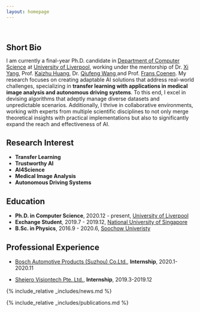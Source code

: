 ```yaml
---
layout: homepage
---
```


<h1 id="about-me"></h1>

<h2 style="margin: 60px 0px 10px;">Short Bio</h2>

I am currently a final-year Ph.D. candidate  in [Department of Computer Science](https://www.liverpool.ac.uk/computer-science/) at [University of Liverpool](https://www.liverpool.ac.uk/), working under the mentorship of Dr. [Xi Yang](https://scholar.xjtlu.edu.cn/en/persons/XiYang01), Prof. [Kaizhu Huang](https://sites.google.com/view/kaizhu-huang-homepage), Dr. [Qiufeng Wang
](https://scholar.xjtlu.edu.cn/en/persons/QiufengWang) and Prof. [Frans Coenen](https://www.csc.liv.ac.uk/~frans/). 
My research focuses on creating adaptable AI solutions that address real-world challenges, specializing in **transfer learning with applications in medical image analysis and autonomous driving systems**.   To this end, I excel in devising algorithms that adeptly manage diverse datasets and unpredictable scenarios. Additionally, I thrive in collaborative environments, working with experts from multiple scientific disciplines to not only merge theoretical insights with practical implementations but also to significantly expand the reach and effectiveness of AI.


## Research Interest

- **Transfer Learning**
- **Trustworthy AI**
- **AI4Science** 
- **Medical Image Analysis**
- **Autonomous Driving Systems**


## Education
- **Ph.D. in Computer Science**, 2020.12 - present, [University of Liverpool](https://www.liverpool.ac.uk/)
- **Exchange Student**, 2019.7 - 2019.12, [National University of Singapore](https://nus.edu.sg/)
- **B.Sc. in Physics**, 2016.9 - 2020.6, [Soochow Univeristy](https://www.suda.edu.cn/)


[//]: # (## Grants and Fellowships)

[//]: # (- **Marie Skłodowska-Curie Actions &#40;MSCA&#41; Individual Fellowship**, 2020-2024, Early Stage Researcher &#40;ESR&#41;, Grant Number: 864415)

[//]: # ()
## Professional Experience

- [Bosch Automotive Products (Suzhou) Co.Ltd.](https://www.bosch.com.cn/), **Internship**, 2020.1-2020.11

- [Shejero Visiontech Pte. Ltd.](http://www.shejero.com), **Internship**, 2019.3-2019.12

[//]: # (## Certificates)

[//]: # ()
[//]: # (<div data-iframe-width="150" data-iframe-height="270" data-share-badge-id="343635de-7d0f-43ea-922d-432566a4b1e5" data-share-badge-host="https://www.credly.com"></div><script type="text/javascript" async src="//cdn.credly.com/assets/utilities/embed.js"></script>)

{% include_relative _includes/news.md %}


{% include_relative _includes/publications.md %}


